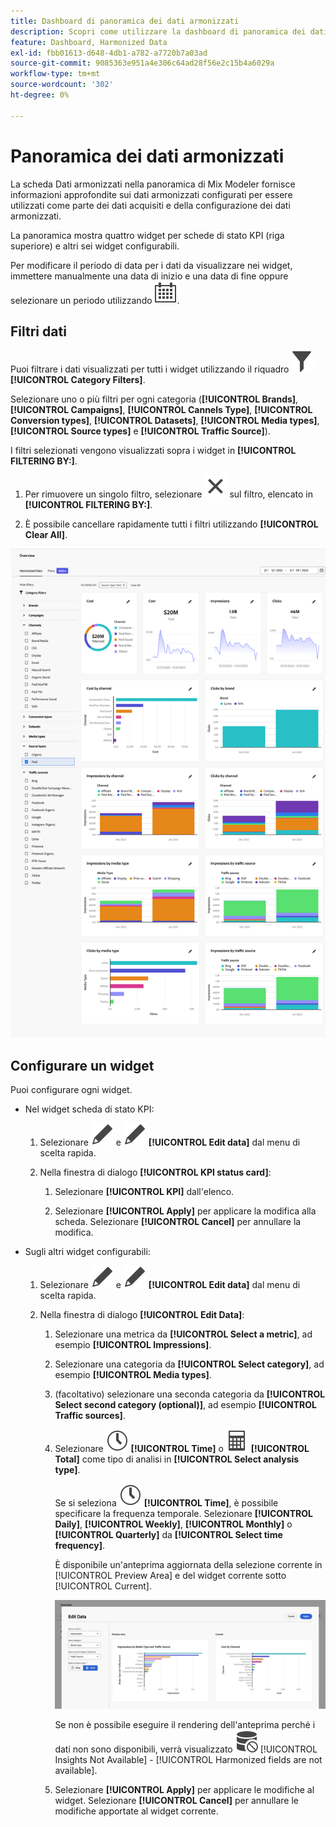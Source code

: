 ```yaml
---
title: Dashboard di panoramica dei dati armonizzati
description: Scopri come utilizzare la dashboard di panoramica dei dati armonizzata in Mix Modeler.
feature: Dashboard, Harmonized Data
exl-id: fbb01613-d648-4db1-a782-a7720b7a03ad
source-git-commit: 9085363e951a4e306c64ad28f56e2c15b4a6029a
workflow-type: tm+mt
source-wordcount: '302'
ht-degree: 0%

---
```


# Panoramica dei dati armonizzati

La scheda Dati armonizzati nella panoramica di Mix Modeler fornisce informazioni approfondite sui dati armonizzati configurati per essere utilizzati come parte dei dati acquisiti e della configurazione dei dati armonizzati.

La panoramica mostra quattro widget per schede di stato KPI (riga superiore) e altri sei widget configurabili.

Per modificare il periodo di data per i dati da visualizzare nei widget, immettere manualmente una data di inizio e una data di fine oppure selezionare un periodo utilizzando ![Calendario](/help/assets//icons/Calendar.svg).

## Filtri dati

Puoi filtrare i dati visualizzati per tutti i widget utilizzando il riquadro ![Filtro](/help/assets//icons/Filter.svg) **[!UICONTROL Category Filters]**.

Selezionare uno o più filtri per ogni categoria (**[!UICONTROL Brands]**, **[!UICONTROL Campaigns]**, **[!UICONTROL Cannels Type]**, **[!UICONTROL Conversion types]**, **[!UICONTROL Datasets]**, **[!UICONTROL Media types]**, **[!UICONTROL Source types]** e **[!UICONTROL Traffic Source]**).

I filtri selezionati vengono visualizzati sopra i widget in **[!UICONTROL FILTERING BY:]**.

1. Per rimuovere un singolo filtro, selezionare ![Chiudi](/help/assets//icons/Close.svg) sul filtro, elencato in **[!UICONTROL FILTERING BY:]**.

1. È possibile cancellare rapidamente tutti i filtri utilizzando **[!UICONTROL Clear All]**.

![Panoramica dati armonizzata](/help/assets//harmonized-data-overview.png)


## Configurare un widget

Puoi configurare ogni widget.

* Nel widget scheda di stato KPI:

   1. Selezionare ![Modifica](/help/assets//icons/Edit.svg) e ![Modifica](/help/assets//icons/Edit.svg) **[!UICONTROL Edit data]** dal menu di scelta rapida.

   1. Nella finestra di dialogo **[!UICONTROL KPI status card]**:

      1. Selezionare **[!UICONTROL KPI]** dall&#39;elenco.

      1. Selezionare **[!UICONTROL Apply]** per applicare la modifica alla scheda. Selezionare **[!UICONTROL Cancel]** per annullare la modifica.

* Sugli altri widget configurabili:

   1. Selezionare ![Modifica](/help/assets//icons/Edit.svg) e ![Modifica](/help/assets//icons/Edit.svg) **[!UICONTROL Edit data]** dal menu di scelta rapida.

   1. Nella finestra di dialogo **[!UICONTROL Edit Data]**:

      1. Selezionare una metrica da **[!UICONTROL Select a metric]**, ad esempio **[!UICONTROL Impressions]**.
      1. Selezionare una categoria da **[!UICONTROL Select category]**, ad esempio **[!UICONTROL Media types]**.
      1. (facoltativo) selezionare una seconda categoria da **[!UICONTROL Select second category (optional)]**, ad esempio **[!UICONTROL Traffic sources]**.
      1. Selezionare ![Orologio](/help/assets//icons/Clock.svg) **[!UICONTROL Time]** o ![Calcolatore](/help/assets//icons/Calculator.svg) **[!UICONTROL Total]** come tipo di analisi in **[!UICONTROL Select analysis type]**.

         Se si seleziona ![Orologio](/help/assets//icons/Clock.svg) **[!UICONTROL Time]**, è possibile specificare la frequenza temporale. Selezionare **[!UICONTROL Daily]**, **[!UICONTROL Weekly]**, **[!UICONTROL Monthly]** o **[!UICONTROL Quarterly]** da **[!UICONTROL Select time frequency]**.

         È disponibile un&#39;anteprima aggiornata della selezione corrente in [!UICONTROL Preview Area] e del widget corrente sotto [!UICONTROL Current].

         ![Modifica widget dati armonizzati](/help/assets//edit-harmonized-data-widget.png)

         Se non è possibile eseguire il rendering dell&#39;anteprima perché i dati non sono disponibili, verrà visualizzato ![Errore dati](/help/assets//icons/DataUnavailable.svg) [!UICONTROL Insights Not Available] - [!UICONTROL Harmonized fields are not available].

      1. Selezionare **[!UICONTROL Apply]** per applicare le modifiche al widget. Selezionare **[!UICONTROL Cancel]** per annullare le modifiche apportate al widget corrente.
